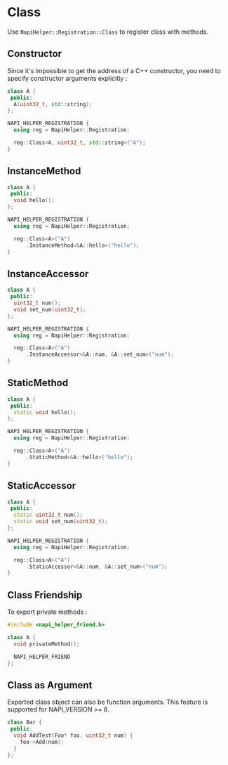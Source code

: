 # Class

Use `NapiHelper::Registration::Class` to register class with methods.

## Constructor

Since it's impossible to get the address of a C++ constructor, you need to specify constructor arguments explicitly :

```cpp
class A {
 public:
  A(uint32_t, std::string);
};

NAPI_HELPER_REGISTRATION {
  using reg = NapiHelper::Registration;

  reg::Class<A, uint32_t, std::string>("A");
}
```

## InstanceMethod

```cpp
class A {
 public:
  void hello();
};

NAPI_HELPER_REGISTRATION {
  using reg = NapiHelper::Registration;

  reg::Class<A>("A")
      .InstanceMethod<&A::hello>("hello");
}
```

## InstanceAccessor

```cpp
class A {
 public:
  uint32_t num();
  void set_num(uint32_t);
};

NAPI_HELPER_REGISTRATION {
  using reg = NapiHelper::Registration;

  reg::Class<A>("A")
      .InstanceAccessor<&A::num, &A::set_num>("num");
}
```

## StaticMethod

```cpp
class A {
 public:
  static void hello();
};

NAPI_HELPER_REGISTRATION {
  using reg = NapiHelper::Registration;

  reg::Class<A>("A")
      .StaticMethod<&A::hello>("hello");
}
```

## StaticAccessor

```cpp
class A {
 public:
  static uint32_t num();
  static void set_num(uint32_t);
};

NAPI_HELPER_REGISTRATION {
  using reg = NapiHelper::Registration;

  reg::Class<A>("A")
      .StaticAccessor<&A::num, &A::set_num>("num");
}
```

## Class Friendship

To export private methods :

```cpp
#include <napi_helper_friend.h>

class A {
  void privateMethod();

  NAPI_HELPER_FRIEND
};
```

## Class as Argument

Exported class object can also be function arguments. This feature is supported for NAPI_VERSION >= 8.

```cpp
class Bar {
 public:
  void AddTest(Foo* foo, uint32_t num) {
    foo->Add(num);
  }
};
```

